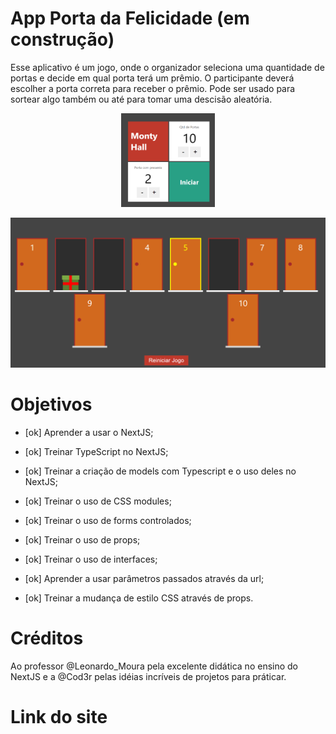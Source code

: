 # App Porta da Felicidade (em construção)

Esse aplicativo é um jogo, onde o organizador seleciona uma quantidade de portas e decide em qual porta terá um prêmio.
O participante deverá escolher a porta correta para receber o prêmio.
Pode ser usado para sortear algo também ou até para tomar uma descisão aleatória.

<div align="center">

   <img src="./assets/img/tela_inicial.PNG" width="150px" height="150px">

</div>

![Imagem2 - Portas](./assets/img/portas.PNG)

# Objetivos

- [ok] Aprender a usar o NextJS;

- [ok] Treinar TypeScript no NextJS;

- [ok] Treinar a criação de models com Typescript e o uso deles no NextJS;

- [ok] Treinar o uso de CSS modules;

- [ok] Treinar o uso de forms controlados;

- [ok] Treinar o uso de props;

- [ok] Treinar o uso de interfaces;

- [ok] Aprender a usar parâmetros passados através da url;

- [ok] Treinar a mudança de estilo CSS através de props.

# Créditos

Ao professor @Leonardo_Moura pela excelente didática no ensino do NextJS e a @Cod3r pelas idéias incríveis de projetos para práticar.

# Link do site


